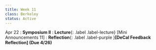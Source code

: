 ```yaml
---
title: Week 11
class: Berkeley
status: Active
---
```



Apr 22
: **Symposium II**
: **Lecture**{: .label .label-lecture} [Mini Announcements 11]
: **Reflection**{: .label .label-purple }**[DeCal Feedback Reflection] (Due 4/26)**
